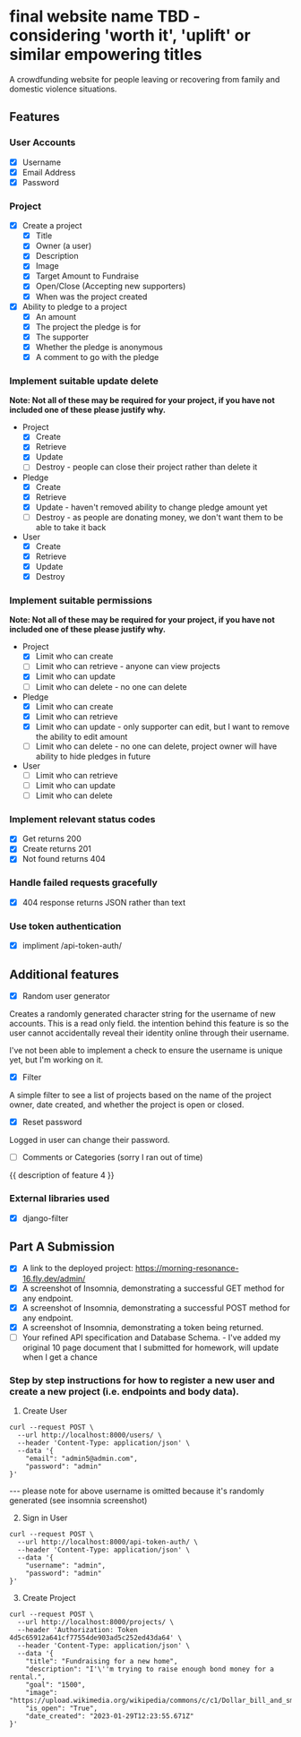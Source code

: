 # final website name TBD - considering 'worth it', 'uplift' or similar empowering titles

A crowdfunding website for people leaving or recovering from family and domestic violence situations.

## Features

### User Accounts

- [X] Username
- [X] Email Address
- [X] Password

### Project

- [X] Create a project
  - [X] Title
  - [X] Owner (a user)
  - [X] Description
  - [X] Image
  - [X] Target Amount to Fundraise
  - [X] Open/Close (Accepting new supporters)
  - [X] When was the project created
- [X] Ability to pledge to a project
  - [X] An amount
  - [X] The project the pledge is for
  - [X] The supporter
  - [X] Whether the pledge is anonymous
  - [X] A comment to go with the pledge
  
### Implement suitable update delete

**Note: Not all of these may be required for your project, if you have not included one of these please justify why.**

- Project
  - [X] Create
  - [X] Retrieve
  - [X] Update
  - [ ] Destroy - people can close their project rather than delete it
- Pledge
  - [X] Create
  - [X] Retrieve
  - [X] Update - haven't removed ability to change pledge amount yet
  - [ ] Destroy - as people are donating money, we don't want them to be able to take it back
- User
  - [X] Create
  - [X] Retrieve
  - [X] Update
  - [X] Destroy

### Implement suitable permissions

**Note: Not all of these may be required for your project, if you have not included one of these please justify why.**

- Project
  - [X] Limit who can create
  - [ ] Limit who can retrieve - anyone can view projects
  - [X] Limit who can update
  - [ ] Limit who can delete - no one can delete
- Pledge
  - [X] Limit who can create
  - [X] Limit who can retrieve
  - [X] Limit who can update - only supporter can edit, but I want to remove the ability to edit amount
  - [ ] Limit who can delete - no one can delete, project owner will have ability to hide pledges in future
- User
  - [ ] Limit who can retrieve
  - [ ] Limit who can update
  - [ ] Limit who can delete

### Implement relevant status codes

- [X] Get returns 200
- [X] Create returns 201
- [X] Not found returns 404

### Handle failed requests gracefully 

- [X] 404 response returns JSON rather than text

### Use token authentication

- [X] impliment /api-token-auth/

## Additional features

- [X] Random user generator

Creates a randomly generated character string for the username of new accounts. This is a read only field. the intention behind this feature is so the user cannot accidentally reveal their identity online through their username. 

I've not been able to implement a check to ensure the username is unique yet, but I'm working on it.

- [X] Filter

A simple filter to see a list of projects based on the name of the project owner, date created, and whether the project is open or closed.

- [X] Reset password

Logged in user can change their password.

- [ ] Comments or Categories (sorry I ran out of time)

{{ description of feature 4 }}

### External libraries used

- [X] django-filter


## Part A Submission

- [X] A link to the deployed project: https://morning-resonance-16.fly.dev/admin/
- [X] A screenshot of Insomnia, demonstrating a successful GET method for any endpoint.
- [X] A screenshot of Insomnia, demonstrating a successful POST method for any endpoint.
- [X] A screenshot of Insomnia, demonstrating a token being returned.
- [ ] Your refined API specification and Database Schema. - I've added my original 10 page document that I submitted for homework, will update when I get a chance

### Step by step instructions for how to register a new user and create a new project (i.e. endpoints and body data).

1. Create User

```shell
curl --request POST \
  --url http://localhost:8000/users/ \
  --header 'Content-Type: application/json' \
  --data '{
	"email": "admin5@admin.com",
	"password": "admin"
}'
```
--- please note for above username is omitted because it's randomly generated (see insomnia screenshot)

2. Sign in User

```shell
curl --request POST \
  --url http://localhost:8000/api-token-auth/ \
  --header 'Content-Type: application/json' \
  --data '{
	"username": "admin",
	"password": "admin"
}'
```

3. Create Project

```shell
curl --request POST \
  --url http://localhost:8000/projects/ \
  --header 'Authorization: Token 4d5c65912a641cf77554de903ad5c252ed43da64' \
  --header 'Content-Type: application/json' \
  --data '{
	"title": "Fundraising for a new home",
	"description": "I'\''m trying to raise enough bond money for a rental.",
	"goal": "1500",
	"image": "https://upload.wikimedia.org/wikipedia/commons/c/c1/Dollar_bill_and_small_change.jpg",
	"is_open": "True",
	"date_created": "2023-01-29T12:23:55.671Z"
}'
```